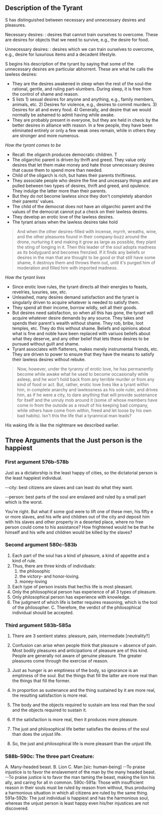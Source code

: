 ## Description of the Tyrant

S has distinguished between necessary and unnecessary desires and pleasures. 

Necessary desires:
: desires that cannot train ourselves to overcome. These are desires for objects that we need to survive, e.g., the desire for food. 

Unnecessary desires: 
: desires which we can train ourselves to overcome, e.g., desire for luxurious items and a decadent lifestyle. 

S begins his description of the tyrant by saying that some of the unnecessary desires are particular abhorrent. These are what he calls the lawless desires: 

+ They are the desires awakened in sleep when the rest of the soul-the rational, gentle, and ruling part-slumbers. During sleep, it is free from the control of shame and reason.
+ S lists 1) sexual desires for anyone and anything, e.g., family members, animals, etc. 2) Desires for violence, e.g., desires to commit murders. 3) Desires for all and every food. 4) Generally, and desire that we would normally be ashamed to admit having while awake. 
+ They are probably present in everyone, but they are held in check by the better desires in alliance with reason. In a few people, they have been eliminated entirely or only a few weak ones remain, while in others they are stronger and more numerous.

*How the tyrant comes to be*

+ Recall: the oligarch produces democratic children. T
+ The oligarchic parent is driven by thrift and greed. They value only desires that let them make money and hate those unnecessary desires that cause them to spend more than needed.
+ Child of the oligarch is rich, but hates their parents thriftiness. 
+ They associate people who desire the fine and uncessary things and are pulled between two types of desires, thrift and greed, and opulence. They indulge the latter more than their parents. 
+ But they do not become lawless since they don't completely abandon their parents' values. 
+ The child of the democrat does not have an oligarchic parent and the values of the democrat cannot put a check on their lawless desires. 
+ They develop an erotic love of the lawless desires. 
+ The tyrant arises when the lawless desires take hold 


> And when the other desires-filled with incense, myrrh, wreaths, wine, and the other pleasures found in their company-buzz around the drone, nurturing it and making it grow as large as possible, they plant the sting of longing in it. Then this leader of the soul adopts madness as its bodyguard and becomes frenzied. If it finds any beliefs or desires in the man that are thought to be good or that still have some shame, it destroys them and throws them out, until it's purged him of moderation and filled him with imported madness.

*How the tyrant lives*

+ Since erotic love rules, the tyrant directs all their energies to feasts, revelries, luxuries, sex, etc.
+ Unleashed, many desires demand satisfaction and the tyrant is singularly driven to acquire whatever is needed to satisfy them. 
+ They spend all their income, borrow wildly, sell all their goods. 
+ But desires need satisfaction, so when all this has gone, the tyrant will acquire whatever desire demands by any source. They takes and spends their parent's wealth without shame. They rob, bribe, loot temples, etc. They do this without shame. Beliefs and opinions about what is fine and noble have been replaced with variuos beliefs about what they deserve, and any other belief that lets these desires to be pursued without guilt and shame.
+ Tyrant associates with flatterers, makes merely instrumental friends, etc. They are driven to power to ensure that they have the means to satisfy their lawless desires without rebuke. 

> Now, however, under the tyranny of erotic love, he has permanently become while awake what he used to become occasionally while asleep, and he won't hold back from any terrible murder or from any kind of food or act. But, rather, erotic love lives like a tyrant within him, in complete anarchy and lawlessness as his sole ruler, and drives him, as if he were a city, to dare anything that will provide sustenance for itself and the unruly mob around it (some of whose members have come in from the outside as a result of his keeping bad company, while others have come from within, freed and let loose by his own bad habits). Isn't this the life that a tyrannical man leads?

His waking life is like the
nightmare we described earlier.

## Three Arguments that the Just person is the happiest


### First argument 576b-578b 

Just as a dictatorship is the least happy of cities, so the dictatorial person is the least happiest individual.

--city: best citizens are slaves and can least do what they want.

--person: best parts of the soul are enslaved and ruled by a small part which is the worst. 
 
 You're right. But what if some god were to lift one of these men, his fifty e
or more slaves, and his wife and children out of the city and deposit him with his slaves and other property in a deserted place, where no free person could come to his assistance? How frightened would he be that he himself and his wife and children would be killed by the slaves?

### Second argument 580c-583b

1. Each part of the soul has a kind of pleasure, a kind of appetite and a kind of rule. 
2. Thus, there are three kinds of individuals:
	1. the philosophic
	2. the victory- and honor-loving.
	3. money-loving
2. Each type of person insists that her/his life is most pleasant.
3. Only the philosophical person has experience of all 3 types of pleasure.
4. Only philosophical person has experience with knowledge.
5. The judgment of which life is better requires reasoning, which is the tool of the philosopher. 
C. Therefore, the verdict of the philosophical individual should be accepted.


### Third argument 583b-585a

1. There are 3 sentient states: pleasure, pain, intermediate [neutrality?]
2.  Confusion can arise when people think that pleasure = absence of pain. Most bodily pleasures and anticipations of pleasure are of this kind. People are generally not aware of genuine pleasure. The greater pleasures come through the exercise of reason.
3. Just as hunger is an emptiness of the body, so ignorance is an emptiness of the soul. But the things that fill the latter are more real than the things that fill the former.
4. In proportion as sustenance and the thing sustained by it are more real, the resulting satisfaction is more real.
5. The body and the objects required to sustain are less real than the soul and the objects required to sustain it.
6. If the satisfaction is more real, then it produces more pleasure.
7. The just and philosophical life better satisfies the desires of the soul than does the unjust life.

5. So, the just and philosophical life is more pleasant than the unjust life.

### 588b-590c: The three part Creature:
A. Many-headed beast.
B. Lion
C. Man [sic: human-being]
--To praise injustice is to favor the enslavement of the man by the many headed beast. 
--To praise justice is to favor the man taming the beast, making the lion his ally, and caring for all in common.
590c-591a: Those with insufficient reason in their souls must be ruled by reason from without, thus producing a harmonious situation in which all citizens are ruled by the same thing.
591a-592b: The just individual is happiest and has the harmonious soul, whereas the unjust person is least happy even his/her injustices are not discovered.
 
 
